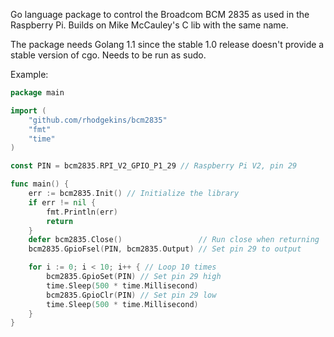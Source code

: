 Go language package to control the Broadcom BCM 2835 as used in the Raspberry
Pi. Builds on Mike McCauley's C lib with the same name.

The package needs Golang 1.1 since the stable 1.0 release doesn't provide a
stable version of cgo. Needs to be run as sudo.

Example:

```go
package main

import (
	"github.com/rhodgekins/bcm2835"
	"fmt"
	"time"
)

const PIN = bcm2835.RPI_V2_GPIO_P1_29 // Raspberry Pi V2, pin 29

func main() {
	err := bcm2835.Init() // Initialize the library
	if err != nil {
		fmt.Println(err)
		return
	}
	defer bcm2835.Close()                 // Run close when returning
	bcm2835.GpioFsel(PIN, bcm2835.Output) // Set pin 29 to output

	for i := 0; i < 10; i++ { // Loop 10 times
		bcm2835.GpioSet(PIN) // Set pin 29 high
		time.Sleep(500 * time.Millisecond)
		bcm2835.GpioClr(PIN) // Set pin 29 low
		time.Sleep(500 * time.Millisecond)
	}
}
```
